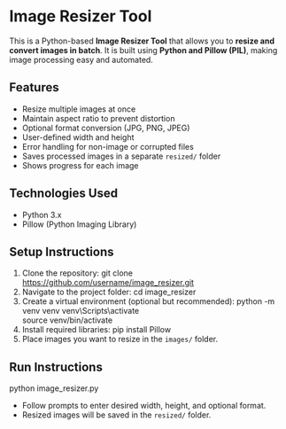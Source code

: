# Image Resizer Tool

This is a Python-based **Image Resizer Tool** that allows you to **resize and convert images in batch**. 
It is built using **Python and Pillow (PIL)**, making image processing easy and automated.

## Features
- Resize multiple images at once
- Maintain aspect ratio to prevent distortion
- Optional format conversion (JPG, PNG, JPEG)
- User-defined width and height
- Error handling for non-image or corrupted files
- Saves processed images in a separate `resized/` folder
- Shows progress for each image

## Technologies Used
- Python 3.x
- Pillow (Python Imaging Library)

## Setup Instructions
1. Clone the repository:
   git clone https://github.com/username/image_resizer.git
2. Navigate to the project folder:
   cd image_resizer
3. Create a virtual environment (optional but recommended):
   python -m venv venv
   venv\Scripts\activate  
   source venv/bin/activate  
4. Install required libraries:
   pip install Pillow
5. Place images you want to resize in the `images/` folder.

## Run Instructions
python image_resizer.py


* Follow prompts to enter desired width, height, and optional format.
* Resized images will be saved in the `resized/` folder.


 


